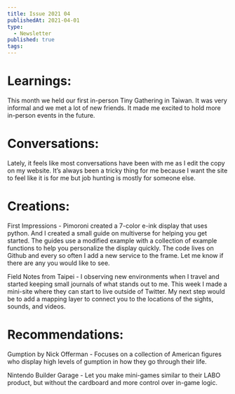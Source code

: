 ```yaml
---
title: Issue 2021 04
publishedAt: 2021-04-01
type:
  - Newsletter
published: true
tags:
---
```


# Learnings: 

This month we held our first in-person Tiny Gathering in Taiwan. It was very informal and we met a lot of new friends. It made me excited to hold more in-person events in the future.

# Conversations:

Lately, it feels like most conversations have been with me as I edit the copy on my website. It’s always been a tricky thing for me because I want the site to feel like it is for me but job hunting is mostly for someone else.

# Creations:

First Impressions - Pimoroni created a 7-color e-ink display that uses python. And I created a small guide on multiverse for helping you get started. The guides use a modified example with a collection of example functions to help you personalize the display quickly. The code lives on Github and every so often I add a new service to the frame. Let me know if there are any you would like to see.

Field Notes from Taipei - I observing new environments when I travel and started keeping small journals of what stands out to me. This week I made a mini-site where they can start to live outside of Twitter. My next step would be to add a mapping layer to connect you to the locations of the sights, sounds, and videos.

# Recommendations:

Gumption by Nick Offerman - Focuses on a collection of American figures who display high levels of gumption in how they go through their life.

Nintendo Builder Garage - Let you make mini-games similar to their LABO product, but without the cardboard and more control over in-game logic.
